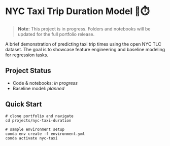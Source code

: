 # NYC Taxi Trip Duration Model 🚕⏱️

> **Note:** This project is in progress. Folders and notebooks will be updated for the full portfolio release.

A brief demonstration of predicting taxi trip times using the open NYC TLC dataset. The goal is to showcase feature engineering and baseline modeling for regression tasks.

## Project Status
- Code & notebooks: *in progress*
- Baseline model: *planned*

## Quick Start
```
# clone portfolio and navigate
cd projects/nyc-taxi-duration

# sample environment setup
conda env create -f environment.yml
conda activate nyc-taxi
```
